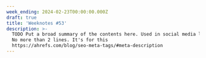 ```yaml
---
week_ending: 2024-02-23T00:00:00.000Z
draft: true
title: 'Weeknotes #53'
description: >-
  TODO Put a broad summary of the contents here. Used in social media links etc.
  No more than 2 lines. It's for this
  https://ahrefs.com/blog/seo-meta-tags/#meta-description
---
```


